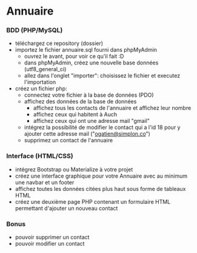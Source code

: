 # Annuaire


### BDD (PHP/MySQL)
* téléchargez ce repository (dossier)
* importez le fichier annuaire.sql fourni dans phpMyAdmin
  * ouvrez le avant, pour voir ce qu'il fait :D
  * dans phpMyAdmin, créez une nouvelle base données (utf8_general_ci)
  * allez dans l'onglet "importer": choisissez le fichier et executez l'importation
* créez un fichier php:
    * connectez votre fichier à la base de données (PDO)
    * affichez des données de la base de données
      * affichez tous les contacts de l'annuaire et affichez leur nombre
      * affichez ceux qui habitent à Auch
      * affichez ceux qui ont une adresse mail "gmail"
    * intégrez la possibilité de modifier le contact qui a l'id 18 pour y ajouter cette adresse mail ("ogatien@simplon.co")
    * supprimez un contact de l'annuaire

### Interface (HTML/CSS)
* intégrez Bootstrap ou Materialize à votre projet
* créez une interface graphique pour votre Annuaire avec au minimum une navbar et un footer
* affichez toutes les données citées plus haut sous forme de tableaux HTML
* créez une deuxième page PHP contenant un formulaire HTML permettant d'ajouter un nouveau contact


### Bonus
* pouvoir supprimer un contact
* pouvoir modifier un contact
